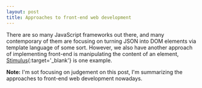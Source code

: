 ```yaml
---
layout: post
title: Approaches to front-end web development
---
```

There are so many JavaScript frameworks out there, and many contemporary of them are focusing on turning JSON into DOM elements via template language of some sort. However, we also have another approach of implementing front-end is manipulating the content of an element, [Stimulus](https://m.signalvnoise.com/stimulus-1-0-a-modest-javascript-framework-for-the-html-you-already-have-f04307009130){:target='_blank'} is one example.  

**Note:** I'm sot focusing on judgement on this post, I'm summarizing the
approaches to front-end web development nowadays.
